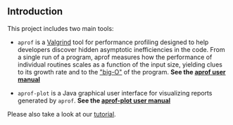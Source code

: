 ## Introduction ##

This project includes two main tools:

  * `aprof` is a [Valgrind](http://valgrind.org/) tool for performance profiling designed to help developers discover hidden asymptotic inefficiencies in the code. From a single run of a program, aprof measures how the performance of individual routines scales as a function of the input size, yielding clues to its growth rate and to the ["big-O"](http://xlinux.nist.gov/dads/HTML/bigOnotation.html) of the program. **See the [aprof user manual](aprof_manual.md)**

  * `aprof-plot`  is a Java graphical user interface for visualizing reports generated by `aprof`. **See the [aprof-plot user manual](aprof_plot_manual.md)**

Please also take a look at our [tutorial](Tutorial1.md).